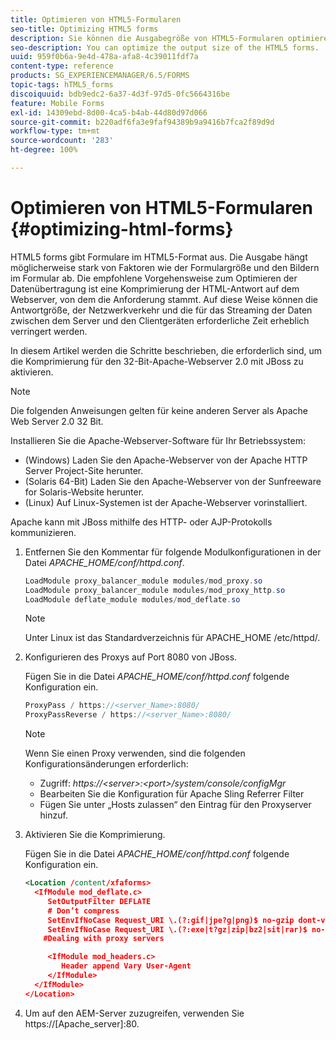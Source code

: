 ```yaml
---
title: Optimieren von HTML5-Formularen
seo-title: Optimizing HTML5 forms
description: Sie können die Ausgabegröße von HTML5-Formularen optimieren.
seo-description: You can optimize the output size of the HTML5 forms.
uuid: 959f0b6a-9e4d-478a-afa8-4c39011fdf7a
content-type: reference
products: SG_EXPERIENCEMANAGER/6.5/FORMS
topic-tags: hTML5_forms
discoiquuid: bdb9edc2-6a37-4d3f-97d5-0fc5664316be
feature: Mobile Forms
exl-id: 14309ebd-8d00-4ca5-b4ab-44d80d97d066
source-git-commit: b220adf6fa3e9faf94389b9a9416b7fca2f89d9d
workflow-type: tm+mt
source-wordcount: '283'
ht-degree: 100%

---
```


# Optimieren von HTML5-Formularen {#optimizing-html-forms}

HTML5 forms gibt Formulare im HTML5-Format aus. Die Ausgabe hängt möglicherweise stark von Faktoren wie der Formulargröße und den Bildern im Formular ab. Die empfohlene Vorgehensweise zum Optimieren der Datenübertragung ist eine Komprimierung der HTML-Antwort auf dem Webserver, von dem die Anforderung stammt. Auf diese Weise können die Antwortgröße, der Netzwerkverkehr und die für das Streaming der Daten zwischen dem Server und den Clientgeräten erforderliche Zeit erheblich verringert werden.

In diesem Artikel werden die Schritte beschrieben, die erforderlich sind, um die Komprimierung für den 32-Bit-Apache-Webserver 2.0 mit JBoss zu aktivieren.

>[!NOTE]
>
>Die folgenden Anweisungen gelten für keine anderen Server als Apache Web Server 2.0 32 Bit.

Installieren Sie die Apache-Webserver-Software für Ihr Betriebssystem:

* (Windows) Laden Sie den Apache-Webserver von der Apache HTTP Server Project-Site herunter.
* (Solaris 64-Bit) Laden Sie den Apache-Webserver von der Sunfreeware for Solaris-Website herunter.
* (Linux) Auf Linux-Systemen ist der Apache-Webserver vorinstalliert.

Apache kann mit JBoss mithilfe des HTTP- oder AJP-Protokolls kommunizieren.

1. Entfernen Sie den Kommentar für folgende Modulkonfigurationen in der Datei *APACHE_HOME/conf/httpd.conf*.

   ```java
   LoadModule proxy_balancer_module modules/mod_proxy.so
   LoadModule proxy_balancer_module modules/mod_proxy_http.so
   LoadModule deflate_module modules/mod_deflate.so
   ```

   >[!NOTE]
   >
   >Unter Linux ist das Standardverzeichnis für APACHE_HOME /etc/httpd/.

1. Konfigurieren des Proxys auf Port 8080 von JBoss.

   Fügen Sie in die Datei *APACHE_HOME/conf/httpd.conf* folgende Konfiguration ein.

   ```java
   ProxyPass / https://<server_Name>:8080/
   ProxyPassReverse / https://<server_Name>:8080/
   ```

   >[!NOTE]
   >
   >Wenn Sie einen Proxy verwenden, sind die folgenden Konfigurationsänderungen erforderlich:
   >
   >* Zugriff: *https://&lt;server>:&lt;port>/system/console/configMgr*
   * Bearbeiten Sie die Konfiguration für Apache Sling Referrer Filter
   * Fügen Sie unter „Hosts zulassen“ den Eintrag für den Proxyserver hinzuf.


1. Aktivieren Sie die Komprimierung.

   Fügen Sie in die Datei *APACHE_HOME/conf/httpd.conf* folgende Konfiguration ein.

   ```xml
   <Location /content/xfaforms>
     <IfModule mod_deflate.c>
        SetOutputFilter DEFLATE
        # Don’t compress
        SetEnvIfNoCase Request_URI \.(?:gif|jpe?g|png)$ no-gzip dont-vary
        SetEnvIfNoCase Request_URI \.(?:exe|t?gz|zip|bz2|sit|rar)$ no-gzip dont-vary
       #Dealing with proxy servers
   
        <IfModule mod_headers.c>
           Header append Vary User-Agent
        </IfModule>
     </IfModule>
   </Location>
   ```

1. Um auf den AEM-Server zuzugreifen, verwenden Sie https://[Apache_server]:80.
